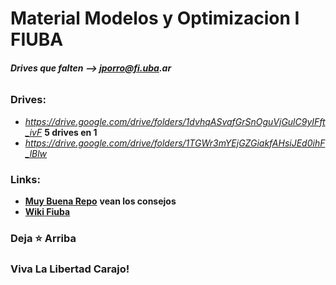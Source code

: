 # __Material Modelos y Optimizacion I FIUBA__
###### ___Drives que falten --> jporro@fi.uba.ar___

### Drives:
* _https://drive.google.com/drive/folders/1dvhqASvafGrSnOguVjGulC9yIFft_ivF_ __5 drives en 1__
* _https://drive.google.com/drive/folders/1TGWr3mYEjGZGiakfAHsiJEd0ihF_lBlw_
<!--
### Parciales:
* [Parciales Resueltos](https://drive.google.com/drive/folders/19k2CDqAoVJNFHZz6tq4Q_FEFhGl1n-C-)
* [Parciales Resueltos](https://drive.google.com/drive/folders/1_WpZf36kuXF7kEiBnYxCwbE4-ujvNNAx)
* [Parciales Resueltos _(algunos estan ya en los otros links)_](https://drive.google.com/drive/folders/1GkAzTrqeFMjKkkh-ZN_O3GRUb9s4-3ps)
* [Modelos](https://github.com/lucasbilo/ModelosYOptimizacionI/blob/main/ParcialesResueltos/Tp20210311.pdf)
  -->

### Links:
* [__Muy Buena Repo__](https://github.com/AbrahamOsco/Modelos71.14) __vean los consejos__
* [__Wiki Fiuba__](http://wiki.foros-fiuba.com.ar/materias:71:14)
<!-- * [__DRIVES EN ZIPS POR SI PASA ALGO__](https://drive.google.com/drive/u/1/folders/1TCuZhHYz08hRTbka7LMtjLn276iJwJ3c) -->

  
### Deja ⭐ Arriba
### Viva La Libertad Carajo!
